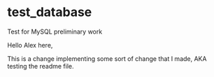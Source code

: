 # test_database
Test for MySQL preliminary work

Hello Alex here,

This is a change implementing some sort of change that I made, AKA testing the readme file.
